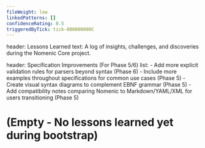 ```yaml
---
fileWeight: low
linkedPatterns: []
confidenceRating: 0.5
triggeredByTick: tick-000000000C
---
```


header: Lessons Learned
  text: A log of insights, challenges, and discoveries during the Nomenic Core project.

header: Specification Improvements (For Phase 5/6)
  list:
    - Add more explicit validation rules for parsers beyond syntax (Phase 6)
    - Include more examples throughout specifications for common use cases (Phase 5)
    - Create visual syntax diagrams to complement EBNF grammar (Phase 5)
    - Add compatibility notes comparing Nomenic to Markdown/YAML/XML for users transitioning (Phase 5)

# (Empty - No lessons learned yet during bootstrap) 